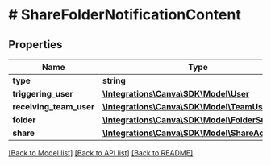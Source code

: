 # # ShareFolderNotificationContent

## Properties

Name | Type | Description | Notes
------------ | ------------- | ------------- | -------------
**type** | **string** |  |
**triggering_user** | [**\Integrations\Canva\SDK\Model\User**](User.md) |  |
**receiving_team_user** | [**\Integrations\Canva\SDK\Model\TeamUser**](TeamUser.md) |  |
**folder** | [**\Integrations\Canva\SDK\Model\FolderSummary**](FolderSummary.md) |  |
**share** | [**\Integrations\Canva\SDK\Model\ShareAction**](ShareAction.md) |  | [optional]

[[Back to Model list]](../../README.md#models) [[Back to API list]](../../README.md#endpoints) [[Back to README]](../../README.md)
